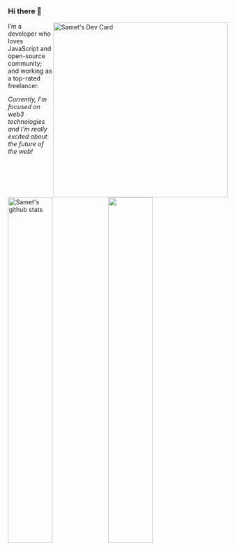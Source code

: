 ### Hi there 👋

<a href="https://app.daily.dev/sametcodes"><img src="https://api.daily.dev/devcards/7c46d769372b4cf9a375b21eb0f13c6e.png?r=34r" width="400" align="right" alt="Samet's Dev Card"/></a>

I’m a developer who loves JavaScript and open-source community; and working as a top-rated freelancer.

*Currently, I'm focused on web3 technologies and I'm really excited about the future of the web!*

<img width="45%" src="https://github-readme-stats.vercel.app/api/top-langs/?username=sametcodes&layout=compact">
<a href="https://github.com/sametcodes">
  <img width="45%" align="left" alt="Samet's github stats" src="https://github-readme-stats.vercel.app/api?username=sametcodes&show_icons=true&count_private=true&include_all_commits=true" />
</a>
